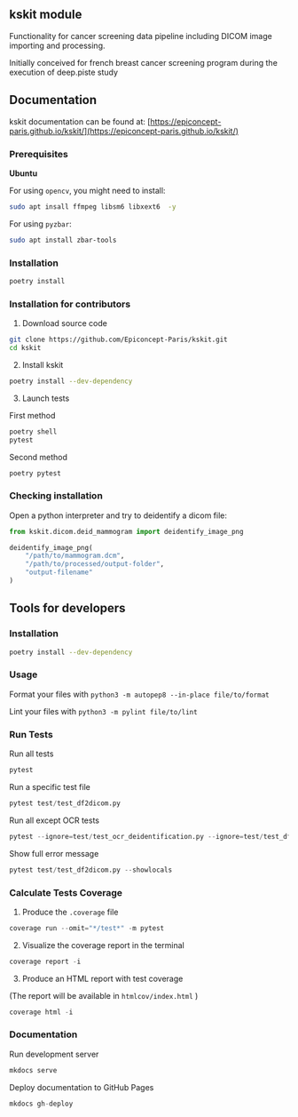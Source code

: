 ## kskit module

Functionality for cancer screening data pipeline including DICOM image importing and processing.

Initially conceived for french breast cancer screening program during the execution of deep.piste study

## Documentation

kskit documentation can be found at: [https://epiconcept-paris.github.io/kskit/](https://epiconcept-paris.github.io/kskit/)

### Prerequisites

**Ubuntu**

For using `opencv`, you might need to install:
```bash
sudo apt insall ffmpeg libsm6 libxext6  -y
```

For using `pyzbar`:
```bash
sudo apt install zbar-tools
```

### Installation

```bash
poetry install
```

### Installation for contributors

1. Download source code

```bash
git clone https://github.com/Epiconcept-Paris/kskit.git
cd kskit
```

2. Install kskit

```bash
poetry install --dev-dependency
```

3. Launch tests

First method
```bash
poetry shell
pytest
```

Second method
```bash
poetry pytest
```

### Checking installation

Open a python interpreter and try to deidentify a dicom file:
```python
from kskit.dicom.deid_mammogram import deidentify_image_png

deidentify_image_png(
    "/path/to/mammogram.dcm",
    "/path/to/processed/output-folder",
    "output-filename"
)
```
## Tools for developers

### Installation

```bash
poetry install --dev-dependency
```

### Usage

Format your files with `python3 -m autopep8 --in-place file/to/format`

Lint your files with `python3 -m pylint file/to/lint`


### Run Tests

Run all tests
```py
pytest
```

Run a specific test file
```py
pytest test/test_df2dicom.py
```

Run all except OCR tests
```py
pytest --ignore=test/test_ocr_deidentification.py --ignore=test/test_df2dicom
```

Show full error message
```py
pytest test/test_df2dicom.py --showlocals
```

### Calculate Tests Coverage

1. Produce the `.coverage` file
```py
coverage run --omit="*/test*" -m pytest
```

2. Visualize the coverage report in the terminal
```py
coverage report -i
```

3. Produce an HTML report with test coverage

(The report will be available in `htmlcov/index.html` )
```py
coverage html -i
```

### Documentation

Run development server
```py
mkdocs serve
```

Deploy documentation to GitHub Pages
```py
mkdocs gh-deploy
```
